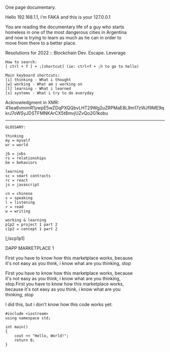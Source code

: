 One page documentary.
    
Hello 192.168.1.1, i'm FAKA and this is your 127.0.0.1  

You are reading the documentary life of a guy who starts  
homeless in one of the most dangerous cities in Argentina  
and now is trying to learn as much as he can in order to  
move from there to a better place.  
  
Resolutions for 2022 :: Blockchain Dev. Escape. Leverage  

    How to search:  
    [ ctrl + f ] + ;[shortcut] (ie: ctrl+f + ;h to go to hello)  
    
    Main keyboard shortcuts:  
    [i] thinking - What i thought  
    [w] working - What am i working on  
    [l] learning - What i learned  
    [s] systems - What i try to do everyday  

Acknowledgment in XMR:  
41iea6vmimR1ywpE5wZDqPXQQbvLHT29Wg2uZRPMaE8L9m17zWJf9ME9qkrJ7oWSyJDSTFMNKArCX5t8mvjUZvQo2G1kobu  

  ---  

    GLOSSARY:  
    
    thinking
    my = myself
    wr = world  

    jb = jobs
    rs = relationships
    be = behaviors

    learning
    sc = smart contracts  
    rc = react
    js = javascript  

    cn = chinese  
    s = speaking  
    l = listening  
    r = read  
    w = writing  

    working & learning
    p1p2 = project 1 part 2 
    c1p2 = concept 1 part 2  
      
[;lscp1p1]  

DAPP MARKETPLACE 1  
  
First you have to know how this marketplace works, because  
it's not easy as you think, i know what are you thinking, stop    
  
First you have to know how this marketplace works, because  
it's not easy as you think, i know what are you thinking,  
stop.First you have to know how this marketplace works,  
because it's not easy as you think, i know what are you  
thinking, stop  
  
I did this, but i don't know how this code works yet:  
  
    #include <iostream>
    using namespace std;

    int main() 
    {
        cout << "Hello, World!";
        return 0;
    } 